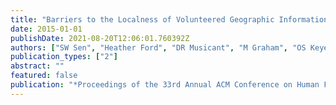 ```yaml
---
title: "Barriers to the Localness of Volunteered Geographic Information"
date: 2015-01-01
publishDate: 2021-08-20T12:06:01.760392Z
authors: ["SW Sen", "Heather Ford", "DR Musicant", "M Graham", "OS Keyes", "B Hecht"]
publication_types: ["2"]
abstract: ""
featured: false
publication: "*Proceedings of the 33rd Annual ACM Conference on Human Factors in Computing łdots*"
---
```


